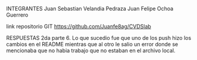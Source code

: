 INTEGRANTES
Juan Sebastian Velandia Pedraza
Juan Felipe Ochoa Guerrero

link repositorio GIT
https://github.com/Juanfe8ag/CVDSlab

RESPUESTAS 
2da parte 
6. Lo que sucedio fue que uno de los push hizo los cambios en el README mientras que al otro le salio un error donde se mencionaba que no habia trabajo que no estaban en el archivo local.